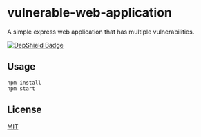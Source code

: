 # vulnerable-web-application
A simple express web application that has multiple vulnerabilities.

[![DepShield Badge](https://depshield.sonatype.org/badges/psmorrow/vulnerable-web-application/depshield.svg)](https://depshield.github.io)

## Usage

```
npm install
npm start
```

## License
[MIT](LICENSE)
